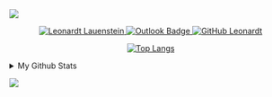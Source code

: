 <a href="https://leonardt-profile.netlify.app/">
  <img src="https://i.imgur.com/REAgn9o.jpg">
</a>
<p align="center">	
  <a href="https://www.linkedin.com/in/leonardtlauenstein/">
      <img alt="Leonardt Lauenstein" src="https://img.shields.io/badge/-LinkedIn-blue?style=flat-square&logo=Linkedin&logoColor=white" />
   </a>
  
  <a href="mailto:leonardt@outlook.com">
      <img src="https://camo.githubusercontent.com/b9cbb0fa6c31042495bcf7fb283d2bbdaaab3e26/68747470733a2f2f696d672e736869656c64732e696f2f62616467652f2d4f75746c6f6f6b2d3030373844343f7374796c653d666c61742d737175617265266c6f676f3d4d6963726f736f66742532304f75746c6f6f6b266c6f676f436f6c6f723d7768697465266c696e6b3d6d61696c746f3a6c656f6e61726474406f75746c6f6f6b2e636f6d" alt="Outlook Badge" data-canonical-src="https://img.shields.io/badge/-Outlook-0078D4?style=flat-square&amp;logo=Microsoft%20Outlook&amp;logoColor=white&amp;link=mailto:leonardt@outlook.com" style="max-width:100%;">
   </a>
   
   <a href="https://github.com/leovenom">
  <img src="https://camo.githubusercontent.com/f66b2dde2fa3fc83d83f750aede8003743ccf3a8/68747470733a2f2f696d672e736869656c64732e696f2f6769746875622f666f6c6c6f776572732f6c656f76656e6f6d3f6c6162656c3d666f6c6c6f77267374796c653d736f6369616c" alt="GitHub Leonardt" data-canonical-src="https://img.shields.io/github/followers/leovenom?label=follow&amp;style=social" style="max-width:100%;">
  </a>
</p>
<p align="center">
  <a href="https://github.com/leovenom/github-readme-stats">
  <img src="https://camo.githubusercontent.com/438d5ce7f448ba4a3bbe0e808cb7d1fbbccb4b7e/68747470733a2f2f6769746875622d726561646d652d73746174732e76657263656c2e6170702f6170692f746f702d6c616e67732f3f757365726e616d653d6c656f76656e6f6d266c61796f75743d636f6d70616374267468656d653d677261797768697465" alt="Top Langs" data-canonical-src="https://github-readme-stats.vercel.app/api/top-langs/?username=leovenom&amp;layout=compact&amp;theme=graywhite" style="max-width:100%;">
  </a>
</p>

<details>
  <summary>My Github Stats</summary>
  <br>

 <p align="center">
    <img align="center" src="https://github-readme-stats.vercel.app/api?username=leovenom&show_icons=true" alt="Leonardt Lauenstein's Github Stats" alt="Leonardt Lauenstein's Github Status" />
  </p>
</details>

![](https://komarev.com/ghpvc/?username=leovenom&label=Views&color=blue&style=plastic)
